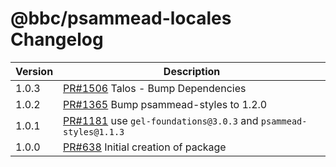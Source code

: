 # @bbc/psammead-locales Changelog

| Version | Description                                                                                                       |
| ------- | ----------------------------------------------------------------------------------------------------------------- |
| 1.0.3 | [PR#1506](https://github.com/bbc/psammead/pull/1506) Talos - Bump Dependencies |
| 1.0.2   | [PR#1365](https://github.com/bbc/psammead/pull/1365) Bump psammead-styles to 1.2.0 |
| 1.0.1   | [PR#1181](https://github.com/BBC-News/psammead/pull/1181) use `gel-foundations@3.0.3` and `psammead-styles@1.1.3` |
| 1.0.0   | [PR#638](https://github.com/BBC-News/psammead/pull/638) Initial creation of package                               |
